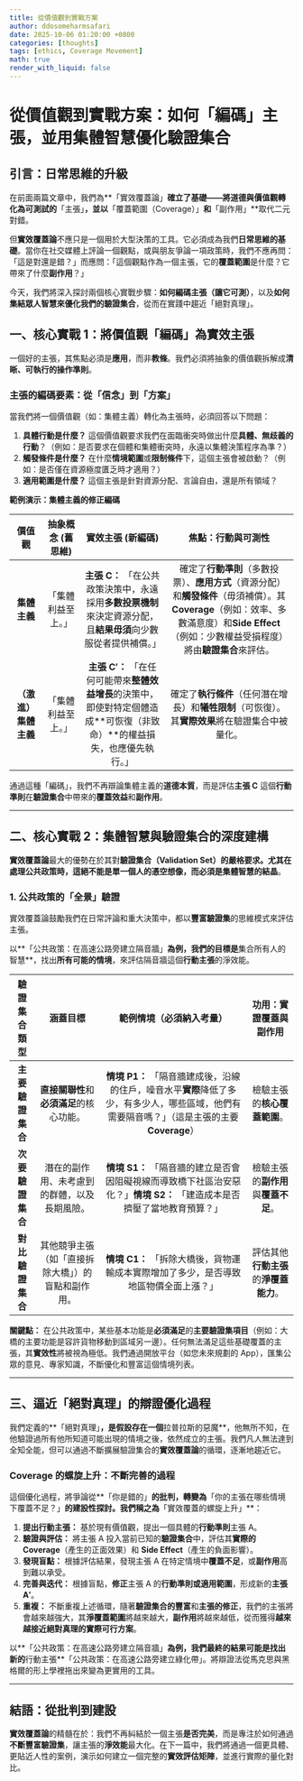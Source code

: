 ```yaml
---
title: 從價值觀到實戰方案
author: ddosomeharmsafari
date: 2025-10-06 01:20:00 +0800
categories: [thoughts]
tags: [ethics, Coverage Movement]
math: true
render_with_liquid: false
---
```


# 從價值觀到實戰方案：如何「編碼」主張，並用集體智慧優化驗證集合

## **引言：日常思維的升級**

在前面兩篇文章中，我們為**「實效覆蓋論」**確立了基礎——將道德與價值觀轉化為可測試的**「主張」**，並以**「覆蓋範圍（Coverage）」**和**「副作用」**取代二元對錯。

但**實效覆蓋論**不應只是一個用於大型決策的工具。它必須成為我們**日常思維的基礎**。當你在社交媒體上評論一個觀點，或與朋友爭論一項政策時，我們不應再問：「這是對還是錯？」而應問：「這個觀點作為一個主張，它的**覆蓋範圍**是什麼？它帶來了什麼**副作用**？」

今天，我們將深入探討兩個核心實戰步驟：**如何編碼主張（讓它可測）**，以及**如何集結眾人智慧來優化我們的驗證集合**，從而在實踐中趨近「絕對真理」。

## **一、核心實戰 1：將價值觀「編碼」為實效主張**

一個好的主張，其焦點必須是**應用**，而非**教條**。我們必須將抽象的價值觀拆解成**清晰、可執行的操作準則**。

### **主張的編碼要素：從「信念」到「方案」**

當我們將一個價值觀（如：集體主義）轉化為主張時，必須回答以下問題：

1.  **具體行動是什麼？** 這個價值觀要求我們在面臨衝突時做出什麼**具體、無歧義的行動**？（例如：是否要求在個體和集體衝突時，永遠以集體決策程序為準？）
2.  **觸發條件是什麼？** 在什麼**情境範圍**或**限制條件**下，這個主張會被啟動？（例如：是否僅在資源極度匱乏時才適用？）
3.  **適用範圍是什麼？** 這個主張是針對資源分配、言論自由，還是所有領域？

**範例演示：集體主義的修正編碼**

| 價值觀 | 抽象概念 (舊思維) | **實效主張 (新編碼)** | 焦點：行動與可測性 |
| :---: | :---: | :---: | :---: |
| **集體主義** | 「集體利益至上。」 | **主張 $\text{C}$：** 「在公共政策決策中，永遠採用**多數投票機制**來決定資源分配，且**結果毋須**向少數服從者提供補償。」 | 確定了**行動準則**（多數投票）、**應用方式**（資源分配）和**觸發條件**（毋須補償）。其**Coverage**（例如：效率、多數滿意度）和**Side Effect**（例如：少數權益受損程度）將由**驗證集合**來評估。 |
| **（激進）集體主義** | 「集體利益至上。」 | **主張 $\text{C}'$：** 「在任何可能帶來**整體效益增長**的決策中，即使對特定個體造成**可恢復（非致命）**的權益損失，也應優先執行。」 | 確定了**執行條件**（任何潛在增長）和**犧牲限制**（可恢復）。其**實際效果**將在驗證集合中被量化。 |

通過這種「編碼」，我們不再辯論集體主義的**道德本質**，而是評估**主張 $\text{C}$** 這個**行動準則**在**驗證集合**中帶來的**覆蓋效益**和**副作用**。

---

## **二、核心實戰 2：集體智慧與驗證集合的深度建構**

**實效覆蓋論**最大的優勢在於其對**驗證集合（Validation Set）**的嚴格要求。尤其在處理公共政策時，這絕不能是單一個人的憑空想像，而必須是**集體智慧的結晶**。

### **1. 公共政策的「全景」驗證**

實效覆蓋論鼓勵我們在日常評論和重大決策中，都以**豐富驗證集**的思維模式來評估主張。

以**「公共政策：在高速公路旁建立隔音牆」**為例，我們的目標是**集合所有人的智慧**，找出**所有可能的情境**，來評估隔音牆這個**行動主張**的淨效能。

| 驗證集合類型 | 涵蓋目標 | 範例情境（必須納入考量） | 功用：實證**覆蓋**與**副作用** |
| :---: | :---: | :---: | :---: |
| **主要驗證集合** | **直接關聯性**和**必須滿足**的核心功能。 | **情境 $\text{P}1$：** 「隔音牆建成後，沿線的住戶，噪音水平**實際**降低了多少，有多少人，哪些區域，他們有需要隔音嗎？」（這是主張的主要**Coverage**） | 檢驗主張的**核心覆蓋範圍**。 |
| **次要驗證集合** | 潛在的副作用、未考慮到的群體，以及長期風險。 | **情境 $\text{S}1$：** 「隔音牆的建立是否會因阻礙視線而導致橋下社區治安惡化？」**情境 $\text{S}2$：** 「建造成本是否擠壓了當地教育預算？」 | 檢驗主張的**副作用**與**覆蓋不足**。 |
| **對比驗證集合** | 其他競爭主張（如「直接拆除大橋」）的盲點和副作用。 | **情境 $\text{C}1$：** 「拆除大橋後，貨物運輸成本實際增加了多少，是否導致地區物價全面上漲？」 | 評估其他**行動主張**的**淨覆蓋能力**。 |

**關鍵點：** 在公共政策中，某些基本功能是**必須滿足**的**主要驗證集項目**（例如：大橋的主要功能是容許貨物移動到區域另一邊）。任何無法滿足這些基礎覆蓋的主張，其**實效性**將被視為極低。我們通過開放平台（如您未來規劃的 $\text{App}$），匯集公眾的意見、專家知識，不斷優化和豐富這個情境列表。

---

## **三、逼近「絕對真理」的辯證優化過程**

我們定義的**「絕對真理」**，是假設存在一個**拉普拉斯的惡魔**，他無所不知，在他驗證過所有他所知道可能出現的情境之後，依然成立的主張。我們凡人無法達到全知全能，但可以通過不斷擴展驗證集合的**實效覆蓋論**的循環，逐漸地趨近它。

### **Coverage 的螺旋上升：不斷完善的過程**

這個優化過程，將爭論從**「你是錯的」**的批判，轉變為**「你的主張在哪些情境下覆蓋不足？」**的建設性探討。我們稱之為**「實效覆蓋的螺旋上升」**：

1.  **提出行動主張：** 基於現有價值觀，提出一個具體的**行動準則**主張 $\text{A}$。
2.  **驗證與評估：** 將主張 $\text{A}$ 投入當前已知的**驗證集合**中，評估其**實際的 Coverage**（產生的正面效果）和 **Side Effect**（產生的負面影響）。
3.  **發現盲點：** 根據評估結果，發現主張 $\text{A}$ 在特定情境中**覆蓋不足**，或**副作用**高到難以承受。
4.  **完善與迭代：** 根據盲點，**修正**主張 $\text{A}$ 的**行動準則或適用範圍**，形成新的**主張 $\text{A}'$**。
5.  **重複：** 不斷重複上述循環，隨著**驗證集合的豐富**和**主張的修正**，我們的主張將會越來越強大，其**淨覆蓋範圍**將越來越大，**副作用**將越來越低，從而獲得**越來越接近絕對真理的實際可行方案**。

以**「公共政策：在高速公路旁建立隔音牆」**為例，我們最終的結果可能是找出新的**行動主張**「公共政策：在高速公路旁建立綠化帶」。將辯證法從馬克思與黑格爾的形上學裡拖出來變為更實用的工具。

---

## **結語：從批判到建設**

**實效覆蓋論**的精髓在於：我們不再糾結於一個主張**是否完美**，而是專注於如何通過**不斷豐富驗證集**，讓主張的**淨效能**最大化。在下一篇中，我們將通過一個更具體、更貼近人性的案例，演示如何建立一個完整的**實效評估矩陣**，並進行實際的量化對比。
